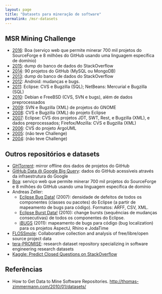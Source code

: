 ```yaml
---
layout: page
title: "Datasets para mineração de software"
permalink: /msr-datasets
---
```


## MSR Mining Challenge

- [2016](http://2016.msrconf.org/#/challenge): Boa (serviço web que permite minerar 700 mil projetos do SourceForge e 8 milhões do GitHub usando uma linguagem específica de domínio)
- [2015](http://2015.msrconf.org/challenge.php): dump do banco de dados do StackOverflow
- [2014](http://2014.msrconf.org/challenge.php): 90 projetos do GitHub (MySQL ou MongoDB)
- [2013](http://2013.msrconf.org/challenge.php): dump do banco de dados do StackOverflow
- [2012](http://2012.msrconf.org/challenge.php): Android: mudanças e bugs.
- [2011](http://2011.msrconf.org/msr-challenge.html): Eclipse: CVS e Bugzilla (SQL); NetBeans: Mercurial e Bugzilla (SQL)
- [2010](http://msr.uwaterloo.ca/msr2010/challenge/): Debian e FreeBSD (CVS, SVN e bugs), além de dados preprocessados
- [2009](http://msr.uwaterloo.ca/msr2009/challenge/): SVN e Bugzilla (XML) de projetos do GNOME
- [2008](http://msr.uwaterloo.ca/msr2008/challenge/): CVS e Bugzilla (XML) do projeto Eclipse
- [2007](http://msr.uwaterloo.ca/msr2007/challenge/): Eclipse: CVS dos projetos JDT, SWT, Rest, e Bugzilla (XML), e dados preprocessados; Firefox/Mozilla: CVS e Bugzilla (XML)
- [2006](http://msr.uwaterloo.ca/challenge/): CVS do projeto ArgoUML
- [2005](http://2005.msrconf.org/): (não teve Challenge)
- [2004](http://2004.msrconf.org/): (não teve Challenge)
 
## Outros repositórios e datasets

- [GHTorrent](http://ghtorrent.org/): mirror offline dos dados de projetos do GitHub
- [GitHub Data @ Google Big Query](https://cloud.google.com/bigquery/public-data/github): dados do GitHub acessíveis através da infraestrutura do Google
- [Boa](http://boa.cs.iastate.edu/): serviço web que permite minerar 700 mil projetos do SourceForge e 8 milhões do GitHub usando uma linguagem específica de domínio
- Andreas Zeller:
    + [Eclipse Bug Data!](https://www.st.cs.uni-saarland.de/softevo/bug-data/eclipse/) (2007): densidade de defeitos de todos os componentes (classes ou pacotes) do Eclipse (a partir de mapeamento de bugs para código). Formatos: ARFF, CSV, XML.
    + [Eclipse Burst Data!](https://www.st.cs.uni-saarland.de/softevo/burst-data/eclipse/) (2010): change bursts (sequências de mudanças consecutivas) de todos os componentes do Eclipse.
    + [iBUGS](https://www.st.cs.uni-saarland.de/ibugs/) (2011): mapeamento de bugs para código (bug localization) para os projetos AspectJ, Rhino e JodaTime
- [FLOSSmole](http://flossmole.org/): Collaborative collection and analysis of free/libre/open source project data
- [tera-PROMISE](http://openscience.us/repo/): research dataset repository specializing in software engineering research datasets
- [Kaggle: Predict Closed Questions on StackOverflow](https://www.kaggle.com/c/predict-closed-questions-on-stack-overflow/data)

## Referências

- How to Get Data to Mine Software Repositories. <http://thomas-zimmermann.com/2010/01/datasets/>
